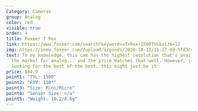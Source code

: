 ```yaml
---
Category: Cameras
group: Analog
color: red
visible: true
order: 4
title: Foxeer T Rex
link: https://www.foxeer.com/search?keywords=T+Rex+1500TVL&size=12
img: https://inew.foxeer.com//upload/s/goods/2020-10-12/11-27-09-5f83cd0decf5c.images.400x400.jpg
text: To my knowledge, this cam has the highest resolution that's available on
  the market for analog... and the price matches that well. However, if you're
  looking for the best of the best, this might just be it
price: $44.9
point1: "TVL: 1500"
point2: "FOV: 150°"
point3: "Size: Mini/Micro"
point4: "Sensor Size: n/a"
point5: "Weight: 10.2/8.6g"
---
```


